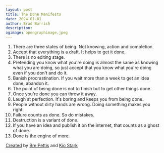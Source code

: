 ```yaml
---
layout: post
title: The Done Manifesto
date: 2024-01-01
author: Brad Barrish
description:
ogimage: opengraphimage.jpeg
---
```

1. There are three states of being. Not knowing, action and completion.
2. Accept that everything is a draft. It helps to get it done.
3. There is no editing stage.
4. Pretending you know what you're doing is almost the same as knowing what you are doing, so just accept that you know what you're doing even if you don't and do it.
5. Banish procrastination. If you wait more than a week to get an idea done, abandon it.
6. The point of being done is not to finish but to get other things done.
7. Once you're done you can throw it away.
8. Laugh at perfection. It's boring and keeps you from being done.
9. People without dirty hands are wrong. Doing something makes you right.
10. Failure counts as done. So do mistakes.
11. Destruction is a variant of done.
12. If you have an idea and publish it on the internet, that counts as a ghost of done.
13. Done is the engine of more.

[Created](https://medium.com/@bre/the-cult-of-done-manifesto-724ca1c2ff13#.9lddqeluy) by [Bre Pettis](http://www.brepettis.com/) and [Kio Stark](http://www.kiostark.com/)